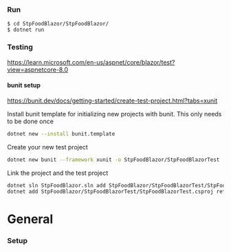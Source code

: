 
### Run

    $ cd StpFoodBlazor/StpFoodBlazor/
    $ dotnet run

### Testing

https://learn.microsoft.com/en-us/aspnet/core/blazor/test?view=aspnetcore-8.0


#### bunit setup

https://bunit.dev/docs/getting-started/create-test-project.html?tabs=xunit

Install bunit template for initializing new projects with bunit. This only needs to be done once
```bash
dotnet new --install bunit.template
```

Create your new test project
```bash
dotnet new bunit --framework xunit -o StpFoodBlazor/StpFoodBlazorTest
```

Link the project and the test project
```bash
dotnet sln StpFoodBlazor.sln add StpFoodBlazor/StpFoodBlazorTest/StpFoodBlazorTest.csproj
dotnet add StpFoodBlazor/StpFoodBlazorTest/StpFoodBlazorTest.csproj reference StpFoodBlazor/StpFoodBlazor.csproj
```

# General

### Setup
